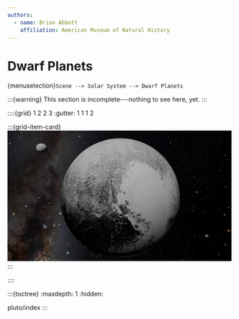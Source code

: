 ```yaml
---
authors:
  - name: Brian Abbott
    affiliation: American Museum of Natural History
---
```



# Dwarf Planets

{menuselection}`Scene --> Solar System --> Dwarf Planets`


:::{warning}
This section is incomplete---nothing to see here, yet.
:::



::::{grid} 1 2 2 3
:gutter: 1 1 1 2

:::{grid-item-card} [](/content/solar-system/dwarf-planets/pluto/index)
[![Pluto](/content/solar-system/dwarf-planets/pluto/pluto_icon.png)](/content/solar-system/dwarf-planets/pluto/index)
:::
 
::::



:::{toctree}
:maxdepth: 1
:hidden:

pluto/index
:::

